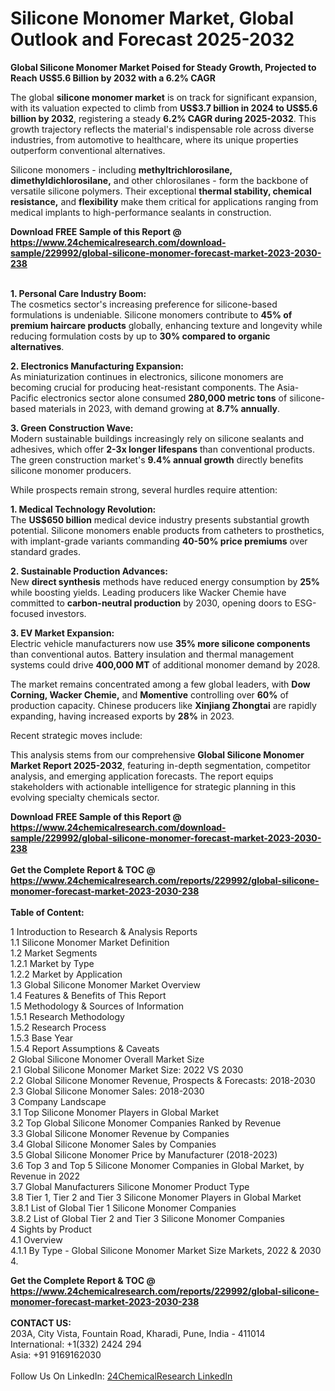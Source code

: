 <h1>Silicone Monomer Market, Global Outlook and Forecast 2025-2032</h1><p><strong>Global Silicone Monomer Market Poised for Steady Growth, Projected to Reach US$5.6 Billion by 2032 with a 6.2% CAGR</strong></p><p>The global <strong>silicone monomer market</strong> is on track for significant expansion, with its valuation expected to climb from <strong>US$3.7 billion in 2024 to US$5.6 billion by 2032</strong>, registering a steady <strong>6.2% CAGR during 2025-2032</strong>. This growth trajectory reflects the material's indispensable role across diverse industries, from automotive to healthcare, where its unique properties outperform conventional alternatives.</p><p>Silicone monomers - including <strong>methyltrichlorosilane, dimethyldichlorosilane,</strong> and other chlorosilanes - form the backbone of versatile silicone polymers. Their exceptional <strong>thermal stability, chemical resistance,</strong> and <strong>flexibility</strong> make them critical for applications ranging from medical implants to high-performance sealants in construction.</p><div><b>Download FREE Sample of this Report @ 
            <a href="https://www.24chemicalresearch.com/download-sample/229992/global-silicone-monomer-forecast-market-2023-2030-238">
            https://www.24chemicalresearch.com/download-sample/229992/global-silicone-monomer-forecast-market-2023-2030-238</a></b></div><br><p><strong>1. Personal Care Industry Boom:</strong><br>
The cosmetics sector's increasing preference for silicone-based formulations is undeniable. Silicone monomers contribute to <strong>45% of premium haircare products</strong> globally, enhancing texture and longevity while reducing formulation costs by up to <strong>30% compared to organic alternatives</strong>.</p><p><strong>2. Electronics Manufacturing Expansion:</strong><br>
As miniaturization continues in electronics, silicone monomers are becoming crucial for producing heat-resistant components. The Asia-Pacific electronics sector alone consumed <strong>280,000 metric tons</strong> of silicone-based materials in 2023, with demand growing at <strong>8.7% annually</strong>.</p><p><strong>3. Green Construction Wave:</strong><br>
Modern sustainable buildings increasingly rely on silicone sealants and adhesives, which offer <strong>2-3x longer lifespans</strong> than conventional products. The green construction market's <strong>9.4% annual growth</strong> directly benefits silicone monomer producers.</p><p>While prospects remain strong, several hurdles require attention:</p><p><strong>1. Medical Technology Revolution:</strong><br>
The <strong>US$650 billion</strong> medical device industry presents substantial growth potential. Silicone monomers enable products from catheters to prosthetics, with implant-grade variants commanding <strong>40-50% price premiums</strong> over standard grades.</p><p><strong>2. Sustainable Production Advances:</strong><br>
New <strong>direct synthesis</strong> methods have reduced energy consumption by <strong>25%</strong> while boosting yields. Leading producers like Wacker Chemie have committed to <strong>carbon-neutral production</strong> by 2030, opening doors to ESG-focused investors.</p><p><strong>3. EV Market Expansion:</strong><br>
Electric vehicle manufacturers now use <strong>35% more silicone components</strong> than conventional autos. Battery insulation and thermal management systems could drive <strong>400,000 MT</strong> of additional monomer demand by 2028.</p><p>The market remains concentrated among a few global leaders, with <strong>Dow Corning, Wacker Chemie,</strong> and <strong>Momentive</strong> controlling over <strong>60%</strong> of production capacity. Chinese producers like <strong>Xinjiang Zhongtai</strong> are rapidly expanding, having increased exports by <strong>28%</strong> in 2023.</p><p>Recent strategic moves include:</p><p>This analysis stems from our comprehensive <strong>Global Silicone Monomer Market Report 2025-2032</strong>, featuring in-depth segmentation, competitor analysis, and emerging application forecasts. The report equips stakeholders with actionable intelligence for strategic planning in this evolving specialty chemicals sector.</p><div><b>Download FREE Sample of this Report @ 
            <a href="https://www.24chemicalresearch.com/download-sample/229992/global-silicone-monomer-forecast-market-2023-2030-238">
            https://www.24chemicalresearch.com/download-sample/229992/global-silicone-monomer-forecast-market-2023-2030-238</a></b></div><br><div><b>Get the Complete Report & TOC @ 
            <a href="https://www.24chemicalresearch.com/reports/229992/global-silicone-monomer-forecast-market-2023-2030-238">
            https://www.24chemicalresearch.com/reports/229992/global-silicone-monomer-forecast-market-2023-2030-238</a></b></div><br>
            <b>Table of Content:</b><p>1 Introduction to Research & Analysis Reports<br />
    1.1 Silicone Monomer Market Definition<br />
    1.2 Market Segments<br />
        1.2.1 Market by Type<br />
        1.2.2 Market by Application<br />
    1.3 Global Silicone Monomer Market Overview<br />
    1.4 Features & Benefits of This Report<br />
    1.5 Methodology & Sources of Information<br />
        1.5.1 Research Methodology<br />
        1.5.2 Research Process<br />
        1.5.3 Base Year<br />
        1.5.4 Report Assumptions & Caveats<br />
2 Global Silicone Monomer Overall Market Size<br />
    2.1 Global Silicone Monomer Market Size: 2022 VS 2030<br />
    2.2 Global Silicone Monomer Revenue, Prospects & Forecasts: 2018-2030<br />
    2.3 Global Silicone Monomer Sales: 2018-2030<br />
3 Company Landscape<br />
    3.1 Top Silicone Monomer Players in Global Market<br />
    3.2 Top Global Silicone Monomer Companies Ranked by Revenue<br />
    3.3 Global Silicone Monomer Revenue by Companies<br />
    3.4 Global Silicone Monomer Sales by Companies<br />
    3.5 Global Silicone Monomer Price by Manufacturer (2018-2023)<br />
    3.6 Top 3 and Top 5 Silicone Monomer Companies in Global Market, by Revenue in 2022<br />
    3.7 Global Manufacturers Silicone Monomer Product Type<br />
    3.8 Tier 1, Tier 2 and Tier 3 Silicone Monomer Players in Global Market<br />
        3.8.1 List of Global Tier 1 Silicone Monomer Companies<br />
        3.8.2 List of Global Tier 2 and Tier 3 Silicone Monomer Companies<br />
4 Sights by Product<br />
    4.1 Overview<br />
        4.1.1 By Type - Global Silicone Monomer Market Size Markets, 2022 & 2030<br />
        4.</p><div><b>Get the Complete Report & TOC @ 
            <a href="https://www.24chemicalresearch.com/reports/229992/global-silicone-monomer-forecast-market-2023-2030-238">
            https://www.24chemicalresearch.com/reports/229992/global-silicone-monomer-forecast-market-2023-2030-238</a></b></div><br><b>CONTACT US:</b><br>
            203A, City Vista, Fountain Road, Kharadi, Pune, India - 411014<br>
            International: +1(332) 2424 294<br>
            Asia: +91 9169162030 <br><br>
            Follow Us On LinkedIn: <a href="https://www.linkedin.com/company/24chemicalresearch/">24ChemicalResearch LinkedIn</a>